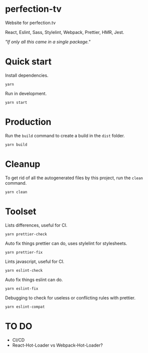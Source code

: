# perfection-tv

Website for perfection.tv

React, Eslint, Sass, Stylelint, Webpack, Prettier, HMR, Jest.

_"If only all this came in a single package."_

# Quick start

Install dependencies.

```
yarn
```

Run in development.

```
yarn start
```

# Production

Run the `build` command to create a build in the `dist` folder.

```
yarn build
```

# Cleanup

To get rid of all the autogenerated files by this project, run the `clean` command.

```
yarn clean
```

# Toolset

Lists differences, useful for CI.

```
yarn prettier-check
```

Auto fix things prettier can do, uses stylelint for stylesheets.

```
yarn prettier-fix
```

Lints javascript, useful for CI.

```
yarn eslint-check
```

Auto fix things eslint can do.

```
yarn eslint-fix
```

Debugging to check for useless or conflicting rules with prettier.

```
yarn eslint-compat
```

# TO DO

- CI/CD
- React-Hot-Loader vs Webpack-Hot-Loader?
